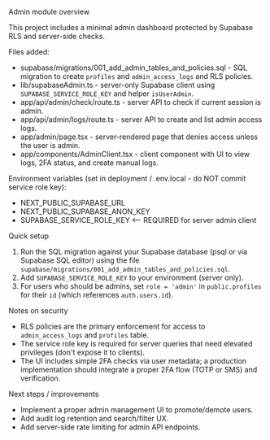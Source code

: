Admin module overview

This project includes a minimal admin dashboard protected by Supabase RLS and server-side checks.

Files added:
- supabase/migrations/001_add_admin_tables_and_policies.sql - SQL migration to create `profiles` and `admin_access_logs` and RLS policies.
- lib/supabaseAdmin.ts - server-only Supabase client using `SUPABASE_SERVICE_ROLE_KEY` and helper `isUserAdmin`.
- app/api/admin/check/route.ts - server API to check if current session is admin.
- app/api/admin/logs/route.ts - server API to create and list admin access logs.
- app/admin/page.tsx - server-rendered page that denies access unless the user is admin.
- app/components/AdminClient.tsx - client component with UI to view logs, 2FA status, and create manual logs.

Environment variables (set in deployment / .env.local - do NOT commit service role key):
- NEXT_PUBLIC_SUPABASE_URL
- NEXT_PUBLIC_SUPABASE_ANON_KEY
- SUPABASE_SERVICE_ROLE_KEY  <-- REQUIRED for server admin client

Quick setup
1) Run the SQL migration against your Supabase database (psql or via Supabase SQL editor) using the file `supabase/migrations/001_add_admin_tables_and_policies.sql`.
2) Add `SUPABASE_SERVICE_ROLE_KEY` to your environment (server only).
3) For users who should be admins, set `role = 'admin'` in `public.profiles` for their `id` (which references `auth.users.id`).

Notes on security
- RLS policies are the primary enforcement for access to `admin_access_logs` and `profiles` table.
- The service role key is required for server queries that need elevated privileges (don't expose it to clients).
- The UI includes simple 2FA checks via user metadata; a production implementation should integrate a proper 2FA flow (TOTP or SMS) and verification.

Next steps / improvements
- Implement a proper admin management UI to promote/demote users.
- Add audit log retention and search/filter UX.
- Add server-side rate limiting for admin API endpoints.

